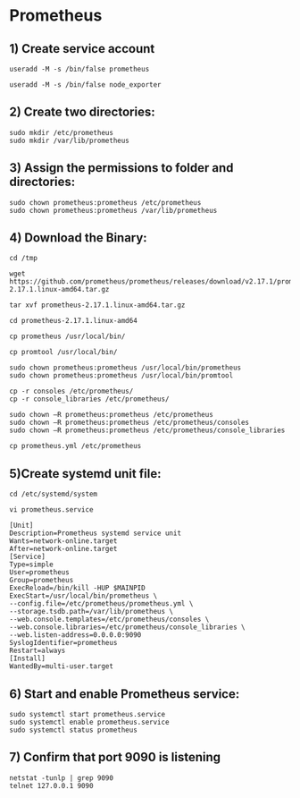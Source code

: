 # Prometheus
## 1) Create service account
```
useradd -M -s /bin/false prometheus

useradd -M -s /bin/false node_exporter
```
## 2) Create two directories:
```
sudo mkdir /etc/prometheus
sudo mkdir /var/lib/prometheus
```
## 3) Assign the permissions to folder and directories:
```
sudo chown prometheus:prometheus /etc/prometheus
sudo chown prometheus:prometheus /var/lib/prometheus
```
## 4) Download the Binary:
```
cd /tmp

wget https://github.com/prometheus/prometheus/releases/download/v2.17.1/prometheus-2.17.1.linux-amd64.tar.gz

tar xvf prometheus-2.17.1.linux-amd64.tar.gz

cd prometheus-2.17.1.linux-amd64

cp prometheus /usr/local/bin/

cp promtool /usr/local/bin/

sudo chown prometheus:prometheus /usr/local/bin/prometheus
sudo chown prometheus:prometheus /usr/local/bin/promtool

cp -r consoles /etc/prometheus/
cp -r console_libraries /etc/prometheus/

sudo chown –R prometheus:prometheus /etc/prometheus
sudo chown –R prometheus:prometheus /etc/prometheus/consoles
sudo chown –R prometheus:prometheus /etc/prometheus/console_libraries

cp prometheus.yml /etc/prometheus
```
## 5)Create systemd unit file:
```
cd /etc/systemd/system

vi prometheus.service

[Unit]
Description=Prometheus systemd service unit
Wants=network-online.target
After=network-online.target
[Service]
Type=simple
User=prometheus
Group=prometheus
ExecReload=/bin/kill -HUP $MAINPID
ExecStart=/usr/local/bin/prometheus \
--config.file=/etc/prometheus/prometheus.yml \
--storage.tsdb.path=/var/lib/prometheus \
--web.console.templates=/etc/prometheus/consoles \
--web.console.libraries=/etc/prometheus/console_libraries \
--web.listen-address=0.0.0.0:9090
SyslogIdentifier=prometheus
Restart=always
[Install]
WantedBy=multi-user.target
```
## 6) Start and enable Prometheus service:
```
sudo systemctl start prometheus.service
sudo systemctl enable prometheus.service
sudo systemctl status prometheus
```
## 7) Confirm that port 9090 is listening
```
netstat -tunlp | grep 9090
telnet 127.0.0.1 9090
